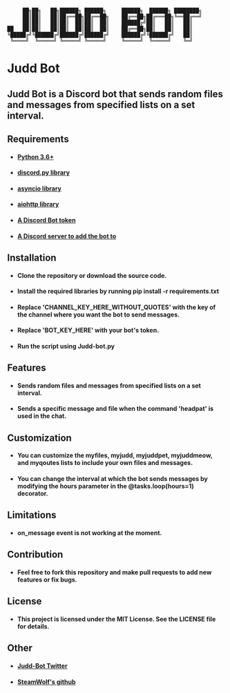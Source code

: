 ```
     ██╗██╗   ██╗██████╗ ██████╗     ██████╗  ██████╗ ████████╗
     ██║██║   ██║██╔══██╗██╔══██╗    ██╔══██╗██╔═══██╗╚══██╔══╝
     ██║██║   ██║██║  ██║██║  ██║    ██████╔╝██║   ██║   ██║   
██   ██║██║   ██║██║  ██║██║  ██║    ██╔══██╗██║   ██║   ██║   
╚█████╔╝╚██████╔╝██████╔╝██████╔╝    ██████╔╝╚██████╔╝   ██║   
 ╚════╝  ╚═════╝ ╚═════╝ ╚═════╝     ╚═════╝  ╚═════╝    ╚═╝ 
```
# Judd Bot

## Judd Bot is a Discord bot that sends random files and messages from specified lists on a set interval.

## Requirements
* #### [Python 3.6+](https://www.python.org/downloads/)
* #### [discord.py library](https://pypi.org/project/discord.py/)
* #### [asyncio library](https://pypi.org/project/asyncio/)
* #### [aiohttp library](https://pypi.org/project/aiohttp/)
* #### [A Discord Bot token](https://discord.com/developers/docs/intro)
* #### [A Discord server to add the bot to](https://discord.com)

## Installation
* #### Clone the repository or download the source code.
* #### Install the required libraries by running pip install -r requirements.txt
* #### Replace 'CHANNEL_KEY_HERE_WITHOUT_QUOTES' with the key of the channel where you want the bot to send messages.
* #### Replace 'BOT_KEY_HERE' with your bot's token.
* #### Run the script using Judd-bot.py

## Features
* #### Sends random files and messages from specified lists on a set interval.
* #### Sends a specific message and file when the command 'headpat' is used in the chat.

## Customization
* #### You can customize the myfiles, myjudd, myjuddpet, myjuddmeow, and myqoutes lists to include your own files and messages.
* #### You can change the interval at which the bot sends messages by modifying the hours parameter in the @tasks.loop(hours=1) decorator.

## Limitations
* #### on_message event is not working at the moment.

## Contribution
* #### Feel free to fork this repository and make pull requests to add new features or fix bugs.

## License
* #### This project is licensed under the MIT License. See the LICENSE file for details.

## Other
* #### [Judd-Bot Twitter](https://twitter.com/Hourly_Judd)
* #### [SteamWolf's github](https://github.com/SteamWo1f)
